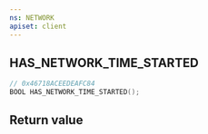 ```yaml
---
ns: NETWORK
apiset: client
---
```

## HAS_NETWORK_TIME_STARTED

```c
// 0x46718ACEEDEAFC84
BOOL HAS_NETWORK_TIME_STARTED();
```



## Return value